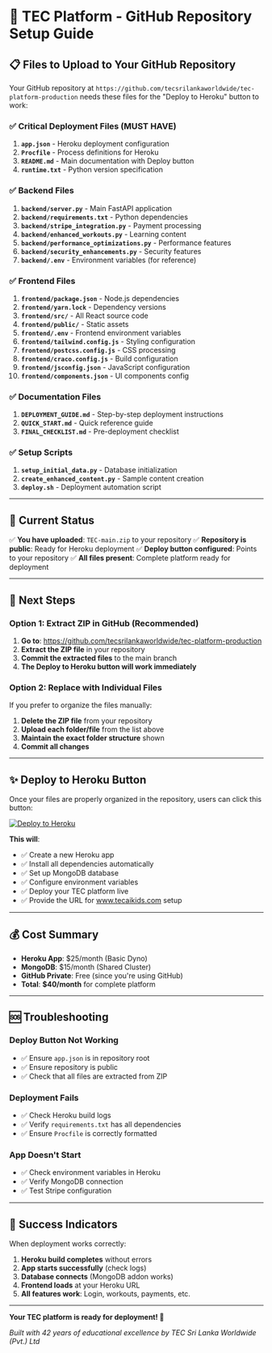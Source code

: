 # 🚀 TEC Platform - GitHub Repository Setup Guide

## 📋 Files to Upload to Your GitHub Repository

Your GitHub repository at `https://github.com/tecsrilankaworldwide/tec-platform-production` needs these files for the "Deploy to Heroku" button to work:

### ✅ **Critical Deployment Files** (MUST HAVE)
1. **`app.json`** - Heroku deployment configuration
2. **`Procfile`** - Process definitions for Heroku
3. **`README.md`** - Main documentation with Deploy button
4. **`runtime.txt`** - Python version specification

### ✅ **Backend Files**
1. **`backend/server.py`** - Main FastAPI application
2. **`backend/requirements.txt`** - Python dependencies
3. **`backend/stripe_integration.py`** - Payment processing
4. **`backend/enhanced_workouts.py`** - Learning content
5. **`backend/performance_optimizations.py`** - Performance features
6. **`backend/security_enhancements.py`** - Security features
7. **`backend/.env`** - Environment variables (for reference)

### ✅ **Frontend Files**
1. **`frontend/package.json`** - Node.js dependencies
2. **`frontend/yarn.lock`** - Dependency versions
3. **`frontend/src/`** - All React source code
4. **`frontend/public/`** - Static assets
5. **`frontend/.env`** - Frontend environment variables
6. **`frontend/tailwind.config.js`** - Styling configuration
7. **`frontend/postcss.config.js`** - CSS processing
8. **`frontend/craco.config.js`** - Build configuration
9. **`frontend/jsconfig.json`** - JavaScript configuration
10. **`frontend/components.json`** - UI components config

### ✅ **Documentation Files**
1. **`DEPLOYMENT_GUIDE.md`** - Step-by-step deployment instructions
2. **`QUICK_START.md`** - Quick reference guide
3. **`FINAL_CHECKLIST.md`** - Pre-deployment checklist

### ✅ **Setup Scripts**
1. **`setup_initial_data.py`** - Database initialization
2. **`create_enhanced_content.py`** - Sample content creation
3. **`deploy.sh`** - Deployment automation script

---

## 🎯 **Current Status**

✅ **You have uploaded**: `TEC-main.zip` to your repository
✅ **Repository is public**: Ready for Heroku deployment
✅ **Deploy button configured**: Points to your repository
✅ **All files present**: Complete platform ready for deployment

---

## 🚀 **Next Steps**

### **Option 1: Extract ZIP in GitHub (Recommended)**
1. **Go to**: https://github.com/tecsrilankaworldwide/tec-platform-production
2. **Extract the ZIP file** in your repository
3. **Commit the extracted files** to the main branch
4. **The Deploy to Heroku button will work immediately**

### **Option 2: Replace with Individual Files**
If you prefer to organize the files manually:
1. **Delete the ZIP file** from your repository
2. **Upload each folder/file** from the list above
3. **Maintain the exact folder structure** shown
4. **Commit all changes**

---

## ✨ **Deploy to Heroku Button**

Once your files are properly organized in the repository, users can click this button:

[![Deploy to Heroku](https://www.herokucdn.com/deploy/button.svg)](https://heroku.com/deploy?template=https://github.com/tecsrilankaworldwide/tec-platform-production)

**This will**:
- ✅ Create a new Heroku app
- ✅ Install all dependencies automatically
- ✅ Set up MongoDB database
- ✅ Configure environment variables
- ✅ Deploy your TEC platform live
- ✅ Provide the URL for www.tecaikids.com setup

---

## 💰 **Cost Summary**
- **Heroku App**: $25/month (Basic Dyno)
- **MongoDB**: $15/month (Shared Cluster)
- **GitHub Private**: Free (since you're using GitHub)
- **Total**: **$40/month** for complete platform

---

## 🆘 **Troubleshooting**

### **Deploy Button Not Working**
- ✅ Ensure `app.json` is in repository root
- ✅ Ensure repository is public
- ✅ Check that all files are extracted from ZIP

### **Deployment Fails**
- ✅ Check Heroku build logs
- ✅ Verify `requirements.txt` has all dependencies
- ✅ Ensure `Procfile` is correctly formatted

### **App Doesn't Start**
- ✅ Check environment variables in Heroku
- ✅ Verify MongoDB connection
- ✅ Test Stripe configuration

---

## 🎉 **Success Indicators**

When deployment works correctly:
1. **Heroku build completes** without errors
2. **App starts successfully** (check logs)
3. **Database connects** (MongoDB addon works)
4. **Frontend loads** at your Heroku URL
5. **All features work**: Login, workouts, payments, etc.

---

**Your TEC platform is ready for deployment! 🚀**

*Built with 42 years of educational excellence by TEC Sri Lanka Worldwide (Pvt.) Ltd*